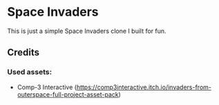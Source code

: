 # Space Invaders
This is just a simple Space Invaders clone I built for fun.

## Credits
### Used assets:
 - Comp-3 Interactive (https://comp3interactive.itch.io/invaders-from-outerspace-full-project-asset-pack)
